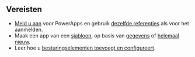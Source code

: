 ## <a name="prerequisites"></a>Vereisten
* [Meld u aan](../maker/signup-for-powerapps.md) voor PowerApps en gebruik [dezelfde referenties](https://web.powerapps.com/?utm_source=padocs&utm_medium=linkinadoc&utm_campaign=referralsfromdoc) als voor het aanmelden.
* Maak een app van een [sjabloon](../maker/canvas-apps/get-started-test-drive.md), op basis van [gegevens](../maker/canvas-apps/get-started-create-from-data.md) of [helemaal nieuw](../maker/canvas-apps/get-started-create-from-blank.md).
* Leer hoe u [besturingselementen toevoegt en configureert](../maker/canvas-apps/add-configure-controls.md).
